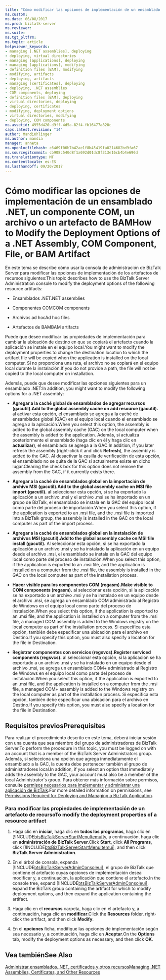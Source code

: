 ```yaml
---
title: "Cómo modificar las opciones de implementación de un ensamblado. NET, un componente COM, un archivo o un artefacto de BAM | Documentos de Microsoft"
ms.custom: 
ms.date: 06/08/2017
ms.prod: biztalk-server
ms.reviewer: 
ms.suite: 
ms.tgt_pltfrm: 
ms.topic: article
helpviewer_keywords:
- managing [.NET assemblies], deploying
- deploying, virtual directories
- managing [applications], deploying
- managing [applications], modifying
- definition files [BAM], modifying
- modifying, artifacts
- deploying, artifacts
- managing [certificates], deploying
- deploying, .NET assemblies
- COM components, deploying
- definition files [BAM], deploying
- virtual directories, deploying
- deploying, certificates
- modifying, deployment options
- virtual directories, modifying
- deploying, COM components
ms.assetid: 4955d420-d9ff-4d5a-82f4-fb16477a828c
caps.latest.revision: "14"
author: MandiOhlinger
ms.author: mandia
manager: anneta
ms.openlocfilehash: c6469f06b7b42ae1f8b45419fa0214682bd9fa67
ms.sourcegitcommit: cb908c540d8f1a692d01dc8f313e16cb4b4e696d
ms.translationtype: MT
ms.contentlocale: es-ES
ms.lasthandoff: 09/20/2017
---
```

# <a name="how-to-modify-the-deployment-options-of-a-net-assembly-com-component-file-or-bam-artifact"></a><span data-ttu-id="126c5-102">Cómo modificar las opciones de implementación de un ensamblado .NET, un componente COM, un archivo o un artefacto de BAM</span><span class="sxs-lookup"><span data-stu-id="126c5-102">How to Modify the Deployment Options of a .NET Assembly, COM Component, File, or BAM Artifact</span></span>
<span data-ttu-id="126c5-103">En este tema se describe cómo usar la consola de administración de BizTalk Server para modificar las opciones de implementación de los artefactos de recursos siguientes:</span><span class="sxs-lookup"><span data-stu-id="126c5-103">This topic describes how to use the BizTalk Server Administration console to modify the deployment options of the following resource artifacts:</span></span>  
  
-   <span data-ttu-id="126c5-104">Ensamblados .NET</span><span class="sxs-lookup"><span data-stu-id="126c5-104">.NET assemblies</span></span>  
  
-   <span data-ttu-id="126c5-105">Componentes COM</span><span class="sxs-lookup"><span data-stu-id="126c5-105">COM components</span></span>  
  
-   <span data-ttu-id="126c5-106">Archivos ad hoc</span><span class="sxs-lookup"><span data-stu-id="126c5-106">Ad hoc files</span></span>  
  
-   <span data-ttu-id="126c5-107">Artefactos de BAM</span><span class="sxs-lookup"><span data-stu-id="126c5-107">BAM artifacts</span></span>  
  
 <span data-ttu-id="126c5-108">Puede que desee modificar las propiedades de implementación para cambiar la ubicación de destino en que se copiará el artefacto cuando la aplicación se instale en el equipo local.</span><span class="sxs-lookup"><span data-stu-id="126c5-108">You might want to modify the deployment properties to change the destination location to which the artifact file will be copied when the application is installed on the local computer.</span></span> <span data-ttu-id="126c5-109">Si no proporciona una ruta, el archivo no se copiará en el equipo local durante la instalación.</span><span class="sxs-lookup"><span data-stu-id="126c5-109">If you do not provide a path, the file will not be copied to the local computer on installation.</span></span>  
  
 <span data-ttu-id="126c5-110">Además, puede que desee modificar las opciones siguientes para un ensamblado .NET:</span><span class="sxs-lookup"><span data-stu-id="126c5-110">In addition, you might want to modify the following options for a .NET assembly:</span></span>  
  
-   <span data-ttu-id="126c5-111">**Agregar a la caché global de ensamblados de agregar recursos (gacutil).**</span><span class="sxs-lookup"><span data-stu-id="126c5-111">**Add to the global assembly cache on add resource (gacutil).**</span></span> <span data-ttu-id="126c5-112">al activar esta opción, el ensamblado se agrega a la caché de ensamblados global (GAC) en el equipo local cuando el ensamblado se agrega a la aplicación.</span><span class="sxs-lookup"><span data-stu-id="126c5-112">When you select this option, the assembly is added to the global assembly cache (GAC) on the local computer when the assembly is added to the application.</span></span> <span data-ttu-id="126c5-113">Además, si actualiza posteriormente el ensamblado (haga clic en él y haga clic en **actualizar**), el ensamblado se agrega a la GAC.</span><span class="sxs-lookup"><span data-stu-id="126c5-113">In addition, if you later refresh the assembly (right-click it and click **Refresh**), the assembly is added to the GAC.</span></span> <span data-ttu-id="126c5-114">Al desactivar la casilla de verificación de esta opción, el ensamblado no se quita de la GAC si actualmente existe en dicho lugar.</span><span class="sxs-lookup"><span data-stu-id="126c5-114">Clearing the check box for this option does not remove the assembly from the GAC, if it currently exists there.</span></span>  
  
-   <span data-ttu-id="126c5-115">**Agregar a la caché de ensamblados global en la importación de archivo MSI (gacutil).**</span><span class="sxs-lookup"><span data-stu-id="126c5-115">**Add to the global assembly cache on MSI file import (gacutil).**</span></span> <span data-ttu-id="126c5-116">al seleccionar esta opción, si se ha exportado la aplicación a un archivo .msi y el archivo .msi se ha importado en un grupo de BizTalk, el ensamblado se instala en la GAC del equipo local como parte del proceso de importación.</span><span class="sxs-lookup"><span data-stu-id="126c5-116">When you select this option, if the application is exported to an .msi file, and the .msi file is imported into a BizTalk group, the assembly is installed in the GAC on the local computer as part of the import process.</span></span>  
  
-   <span data-ttu-id="126c5-117">**Agregar a la caché de ensamblados global en la instalación de archivos MSI (gacutil).**</span><span class="sxs-lookup"><span data-stu-id="126c5-117">**Add to the global assembly cache on MSI file install (gacutil).**</span></span> <span data-ttu-id="126c5-118">Al seleccionar esta opción, si se ha exportado la aplicación a un archivo .msi y se ha instalado la aplicación en un equipo desde el archivo .msi, el ensamblado se instala en la GAC del equipo local como parte del proceso de instalación.</span><span class="sxs-lookup"><span data-stu-id="126c5-118">When you select this option, if the application is exported to an .msi file, and the application is installed on a computer from the .msi file, the assembly is installed in the GAC on the local computer as part of the installation process.</span></span>  
  
-   <span data-ttu-id="126c5-119">**Hacer visible para los componentes COM (regasm).**</span><span class="sxs-lookup"><span data-stu-id="126c5-119">**Make visible to COM components (regasm).**</span></span> <span data-ttu-id="126c5-120">al seleccionar esta opción, si la aplicación se ha exportado a un archivo .msi y se ha instalado en un equipo desde el archivo .msi, se agrega un ensamblado COM administrado al Registro de Windows en el equipo local como parte del proceso de instalación.</span><span class="sxs-lookup"><span data-stu-id="126c5-120">When you select this option, if the application is exported to an .msi file, and the application is installed on a computer from the .msi file, a managed COM assembly is added to the Windows registry on the local computer as part of the installation process.</span></span> <span data-ttu-id="126c5-121">Si especifica esta opción, también debe especificar una ubicación para el archivo en Destino.</span><span class="sxs-lookup"><span data-stu-id="126c5-121">If you specify this option, you must also specify a location for the file in Destination.</span></span>  
  
-   <span data-ttu-id="126c5-122">**Registrar componentes con servicios (regsvcs).**</span><span class="sxs-lookup"><span data-stu-id="126c5-122">**Register serviced components (regsvcs).**</span></span> <span data-ttu-id="126c5-123">al seleccionar esta opción, si la aplicación se ha exportado a un archivo .msi y se ha instalado en un equipo desde el archivo .msi, se agrega un ensamblado COM+ administrado al Registro de Windows en el equipo local como parte del proceso de instalación.</span><span class="sxs-lookup"><span data-stu-id="126c5-123">When you select this option, if the application is exported to an .msi file, and the application is installed on a computer from the .msi file, a managed COM+ assembly is added to the Windows registry on the local computer as part of the installation process.</span></span> <span data-ttu-id="126c5-124">Si especifica esta opción, también debe especificar una ubicación para el archivo en Destino.</span><span class="sxs-lookup"><span data-stu-id="126c5-124">If you specify this option, you must also specify a location for the file in Destination.</span></span>  
  
## <a name="prerequisites"></a><span data-ttu-id="126c5-125">Requisitos previos</span><span class="sxs-lookup"><span data-stu-id="126c5-125">Prerequisites</span></span>  
 <span data-ttu-id="126c5-126">Para realizar el procedimiento descrito en este tema, deberá iniciar sesión con una cuenta que sea miembro del grupo de administradores de BizTalk Server.</span><span class="sxs-lookup"><span data-stu-id="126c5-126">To perform the procedure in this topic, you must be logged on with an account that is a member of the BizTalk Server Administrators group.</span></span> <span data-ttu-id="126c5-127">Además, si selecciona una opción que agrega inmediatamente el ensamblado a la GAC, la cuenta debe pertenecer también al grupo de administradores local.</span><span class="sxs-lookup"><span data-stu-id="126c5-127">In addition, if you select an option that immediately adds the assembly to the GAC, your account must also be a member of the local Administrator's group.</span></span> <span data-ttu-id="126c5-128">Para obtener más información sobre permisos, consulte [permisos necesarios para implementar y administrar una aplicación de BizTalk](../core/permissions-required-for-deploying-and-managing-a-biztalk-application.md).</span><span class="sxs-lookup"><span data-stu-id="126c5-128">For more detailed information on permissions, see [Permissions Required for Deploying and Managing a BizTalk Application](../core/permissions-required-for-deploying-and-managing-a-biztalk-application.md).</span></span>  
  
### <a name="to-modify-the-deployment-properties-of-a-resource-artifact"></a><span data-ttu-id="126c5-129">Para modificar las propiedades de implementación de un artefacto de recurso</span><span class="sxs-lookup"><span data-stu-id="126c5-129">To modify the deployment properties of a resource artifact</span></span>  
  
1.  <span data-ttu-id="126c5-130">Haga clic en **iniciar**, haga clic en **todos los programas**, haga clic en [!INCLUDE[btsBizTalkServerStartMenuItemui](../includes/btsbiztalkserverstartmenuitemui-md.md)]y, a continuación, haga clic en **administración de BizTalk Server**.</span><span class="sxs-lookup"><span data-stu-id="126c5-130">Click **Start**, click **All Programs**, click [!INCLUDE[btsBizTalkServerStartMenuItemui](../includes/btsbiztalkserverstartmenuitemui-md.md)], and then click **BizTalk Server Administration**.</span></span>  
  
2.  <span data-ttu-id="126c5-131">En el árbol de consola, expanda [!INCLUDE[btsBizTalkServerAdminConsoleui](../includes/btsbiztalkserveradminconsoleui-md.md)], el grupo de BizTalk que contiene el artefacto cuyas opciones de implementación desea modificar y, a continuación, la aplicación que contiene el artefacto.</span><span class="sxs-lookup"><span data-stu-id="126c5-131">In the console tree, expand [!INCLUDE[btsBizTalkServerAdminConsoleui](../includes/btsbiztalkserveradminconsoleui-md.md)], expand the BizTalk group containing the artifact for which to modify deployment options, and then expand the application containing the artifact.</span></span>  
  
3.  <span data-ttu-id="126c5-132">Haga clic en el **recursos** carpeta, haga clic en el artefacto y, a continuación, haga clic en **modificar**.</span><span class="sxs-lookup"><span data-stu-id="126c5-132">Click the **Resources** folder, right-click the artifact, and then click **Modify**.</span></span>  
  
4.  <span data-ttu-id="126c5-133">En el **opciones** ficha, modifique las opciones de implementación según sea necesario y, a continuación, haga clic en **Aceptar**.</span><span class="sxs-lookup"><span data-stu-id="126c5-133">On the **Options** tab, modify the deployment options as necessary, and then click **OK**.</span></span>  
  
## <a name="see-also"></a><span data-ttu-id="126c5-134">Vea también</span><span class="sxs-lookup"><span data-stu-id="126c5-134">See Also</span></span>  
 [<span data-ttu-id="126c5-135">Administrar ensamblados. NET, certificados y otros recursos</span><span class="sxs-lookup"><span data-stu-id="126c5-135">Managing .NET Assemblies, Certificates, and Other Resources</span></span>](../core/managing-net-assemblies-certificates-and-other-resources.md)